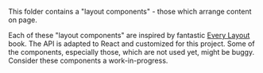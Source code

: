 This folder contains a "layout components" - those which arrange content on page.

Each of these "layout components" are inspired by fantastic [Every Layout](https://every-layout.dev) book. The API is adapted to React and customized for this project. Some of the components, especially those, which are not used yet, might be buggy. Consider these components a work-in-progress.
